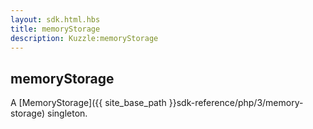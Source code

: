 ```yaml
---
layout: sdk.html.hbs
title: memoryStorage
description: Kuzzle:memoryStorage
---
```

  

## memoryStorage

A [MemoryStorage]({{ site_base_path }}sdk-reference/php/3/memory-storage) singleton.
